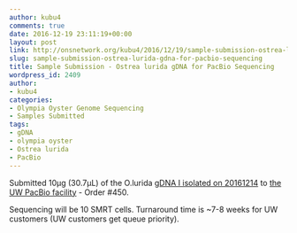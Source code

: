 ```yaml
---
author: kubu4
comments: true
date: 2016-12-19 23:11:19+00:00
layout: post
link: http://onsnetwork.org/kubu4/2016/12/19/sample-submission-ostrea-lurida-gdna-for-pacbio-sequencing/
slug: sample-submission-ostrea-lurida-gdna-for-pacbio-sequencing
title: Sample Submission - Ostrea lurida gDNA for PacBio Sequencing
wordpress_id: 2409
author:
- kubu4
categories:
- Olympia Oyster Genome Sequencing
- Samples Submitted
tags:
- gDNA
- olympia oyster
- Ostrea lurida
- PacBio
---
```


Submitted 10μg (30.7μL) of the O.lurida [gDNA I isolated on 20161214](http://onsnetwork.org/kubu4/2016/12/14/dna-isolation-ostrea-lurida-dna-for-pacbio-sequencing/) to [the UW PacBio facility](https://pacbio.gs.washington.edu/) - Order #450.

Sequencing will be 10 SMRT cells. Turnaround time is ~7-8 weeks for UW customers (UW customers get queue priority).
